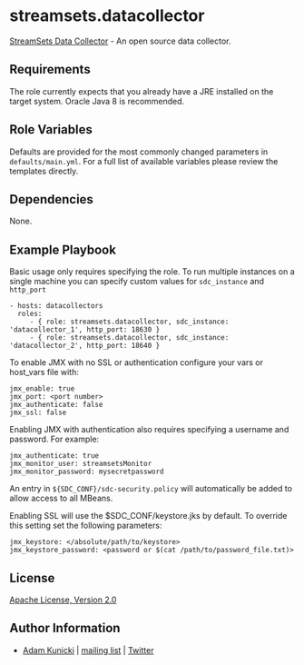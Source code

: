 streamsets.datacollector
=========

[StreamSets Data Collector](http://streamsets.com) - An open source data collector.

Requirements
------------

The role currently expects that you already have a JRE installed on the target
system. Oracle Java 8 is recommended.

Role Variables
--------------

Defaults are provided for the most commonly changed parameters in
`defaults/main.yml`. For a full list of available variables please review the
templates directly.

Dependencies
------------

None.

Example Playbook
----------------

Basic usage only requires specifying the role. To run multiple instances on a
single machine you can specify custom values for `sdc_instance` and `http_port`

    - hosts: datacollectors
      roles:
         - { role: streamsets.datacollector, sdc_instance: 'datacollector_1', http_port: 18630 }
         - { role: streamsets.datacollector, sdc_instance: 'datacollector_2', http_port: 18640 }

To enable JMX with no SSL or authentication configure your vars or host_vars file with:

    jmx_enable: true
    jmx_port: <port number>
    jmx_authenticate: false
    jmx_ssl: false

Enabling JMX with authentication also requires specifying a username and password. For example:

    jmx_authenticate: true
    jmx_monitor_user: streamsetsMonitor
    jmx_monitor_password: mysecretpassword

An entry in `${SDC_CONF}/sdc-security.policy` will automatically be added to allow access to all MBeans.

Enabling SSL will use the $SDC_CONF/keystore.jks by default. To override this setting set the following parameters:

    jmx_keystore: </absolute/path/to/keystore>
    jmx_keystore_password: <password or $(cat /path/to/password_file.txt)>

License
-------

[Apache License, Version 2.0](https://tldrlegal.com/license/apache-license-2.0-(apache-2.0))

Author Information
------------------

- [Adam Kunicki](https://streamsets.com/) | [mailing list](https://groups.google.com/a/streamsets.com/d/forum/sdc-user) | [Twitter](https://twitter.com/streamsets)
